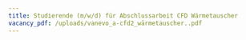 ```yaml
---
title: Studierende (m/w/d) für Abschlussarbeit CFD Wärmetauscher
vacancy_pdf: /uploads/vanevo_a-cfd2_wärmetauscher..pdf
---
```

